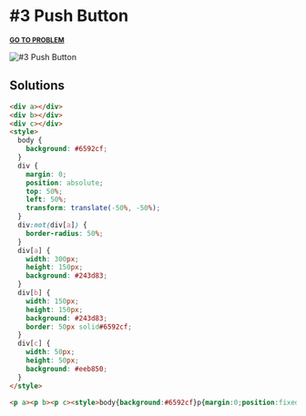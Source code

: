 # #3 Push Button

<p>
  <sup>
    <a href="https://cssbattle.dev/play/3"><strong>GO TO PROBLEM</strong></a>
  </sup>
</p>

![#3 Push Button](https://cssbattle.dev/targets/3.png)

## Solutions

```html
<div a></div>
<div b></div>
<div c></div>
<style>
  body {
    background: #6592cf;
  }
  div {
    margin: 0;
    position: absolute;
    top: 50%;
    left: 50%;
    transform: translate(-50%, -50%);
  }
  div:not(div[a]) {
    border-radius: 50%;
  }
  div[a] {
    width: 300px;
    height: 150px;
    background: #243d83;
  }
  div[b] {
    width: 150px;
    height: 150px;
    background: #243d83;
    border: 50px solid#6592cf;
  }
  div[c] {
    width: 50px;
    height: 50px;
    background: #eeb850;
  }
</style>
```

```html
<p a><p b><p c><style>body{background:#6592cf}p{margin:0;position:fixed;top:50%;left:50%;transform:translate(-50%,-50%)}p:not([a]){border-radius:50%}p[a]{width:300;height:150;background:#243d83}p[b]{width:150;height:150;background:#243d83;border:50px solid#6592cf}p[c]{width:50;height:50;background:#eeb850
```
